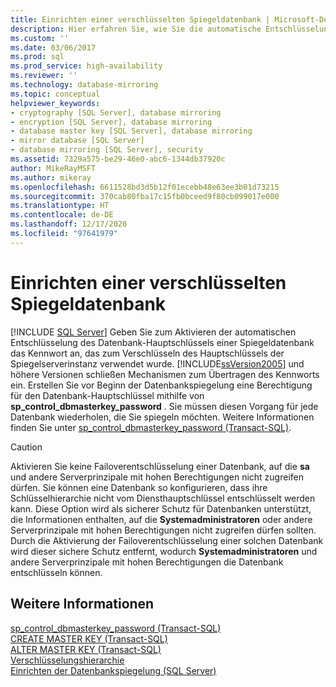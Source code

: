 ```yaml
---
title: Einrichten einer verschlüsselten Spiegeldatenbank | Microsoft-Dokumentation
description: Hier erfahren Sie, wie Sie die automatische Entschlüsselung des Datenbankhauptschlüssels einer Spiegeldatenbank aktivieren, indem Sie sp_control_dbmasterkey_password zum Erstellen von Anmeldeinformationen verwenden.
ms.custom: ''
ms.date: 03/06/2017
ms.prod: sql
ms.prod_service: high-availability
ms.reviewer: ''
ms.technology: database-mirroring
ms.topic: conceptual
helpviewer_keywords:
- cryptography [SQL Server], database mirroring
- encryption [SQL Server], database mirroring
- database master key [SQL Server], database mirroring
- mirror database [SQL Server]
- database mirroring [SQL Server], security
ms.assetid: 7329a575-be29-46e0-abc6-1344db37920c
author: MikeRayMSFT
ms.author: mikeray
ms.openlocfilehash: 6611528bd3d5b12f01ecebb48e63ee3b01d73215
ms.sourcegitcommit: 370cab80fba17c15fb0bceed9f80cb099017e000
ms.translationtype: HT
ms.contentlocale: de-DE
ms.lasthandoff: 12/17/2020
ms.locfileid: "97641979"
---
```

# <a name="set-up-an-encrypted-mirror-database"></a>Einrichten einer verschlüsselten Spiegeldatenbank
 [!INCLUDE [SQL Server](../../includes/applies-to-version/sqlserver.md)]
  Geben Sie zum Aktivieren der automatischen Entschlüsselung des Datenbank-Hauptschlüssels einer Spiegeldatenbank das Kennwort an, das zum Verschlüsseln des Hauptschlüssels der Spiegelserverinstanz verwendet wurde. [!INCLUDE[ssVersion2005](../../includes/ssversion2005-md.md)] und höhere Versionen schließen Mechanismen zum Übertragen des Kennworts ein. Erstellen Sie vor Beginn der Datenbankspiegelung eine Berechtigung für den Datenbank-Hauptschlüssel mithilfe von **sp_control_dbmasterkey_password** . Sie müssen diesen Vorgang für jede Datenbank wiederholen, die Sie spiegeln möchten. Weitere Informationen finden Sie unter [sp_control_dbmasterkey_password &#40;Transact-SQL&#41;](../../relational-databases/system-stored-procedures/sp-control-dbmasterkey-password-transact-sql.md).  
  
> [!CAUTION]  
>  Aktivieren Sie keine Failoverentschlüsselung einer Datenbank, auf die **sa** und andere Serverprinzipale mit hohen Berechtigungen nicht zugreifen dürfen. Sie können eine Datenbank so konfigurieren, dass ihre Schlüsselhierarchie nicht vom Diensthauptschlüssel entschlüsselt werden kann. Diese Option wird als sicherer Schutz für Datenbanken unterstützt, die Informationen enthalten, auf die **Systemadministratoren** oder andere Serverprinzipale mit hohen Berechtigungen nicht zugreifen dürfen sollten. Durch die Aktivierung der Failoverentschlüsselung einer solchen Datenbank wird dieser sichere Schutz entfernt, wodurch **Systemadministratoren** und andere Serverprinzipale mit hohen Berechtigungen die Datenbank entschlüsseln können.  
  
## <a name="see-also"></a>Weitere Informationen  
 [sp_control_dbmasterkey_password &#40;Transact-SQL&#41;](../../relational-databases/system-stored-procedures/sp-control-dbmasterkey-password-transact-sql.md)   
 [CREATE MASTER KEY &#40;Transact-SQL&#41;](../../t-sql/statements/create-master-key-transact-sql.md)   
 [ALTER MASTER KEY (Transact-SQL)](../../t-sql/statements/alter-master-key-transact-sql.md)   
 [Verschlüsselungshierarchie](../../relational-databases/security/encryption/encryption-hierarchy.md)   
 [Einrichten der Datenbankspiegelung &#40;SQL Server&#41;](../../database-engine/database-mirroring/setting-up-database-mirroring-sql-server.md)  
  
  
